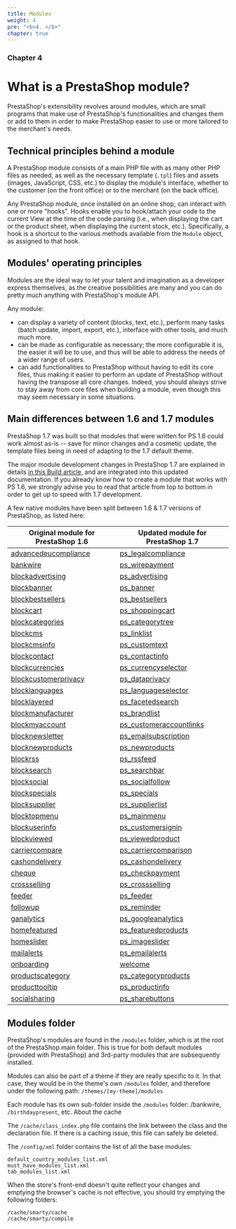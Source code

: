 ```yaml
---
title: Modules
weight: 4
pre: "<b>4. </b>"
chapter: true
---
```


### Chapter 4

What is a PrestaShop module?
============================

PrestaShop's extensibility revolves around modules, which are small
programs that make use of PrestaShop's functionalities and changes them
or add to them in order to make PrestaShop easier to use or more
tailored to the merchant's needs.

Technical principles behind a module
------------------------------------

A PrestaShop module consists of a main PHP file with as many other PHP
files as needed, as well as the necessary template (`.tpl`) files and
assets (images, JavaScript, CSS, etc.) to display the module's
interface, whether to the customer (on the front office) or to the
merchant (on the back office).

Any PrestaShop module, once installed on an online shop, can interact
with one or more "hooks". Hooks enable you to hook/attach your code to
the current View at the time of the code parsing (i.e., when displaying
the cart or the product sheet, when displaying the current stock, etc.).
Specifically, a hook is a shortcut to the various methods available from
the `Module` object, as assigned to that hook.

Modules' operating principles
-----------------------------

Modules are the ideal way to let your talent and imagination as a
developer express themselves, as the creative possibilities are many and
you can do pretty much anything with PrestaShop's module API.

Any module:

-   can display a variety of content (blocks, text, etc.), perform many
    tasks (batch update, import, export, etc.), interface with other
    tools, and much much more.
-   can be made as configurable as necessary; the more configurable it
    is, the easier it will be to use, and thus will be able to address
    the needs of a wider range of users.
-   can add functionalities to PrestaShop without having to edit its
    core files, thus making it easier to perform an update of PrestaShop
    without having the transpose all core changes. Indeed, you should
    always strive to stay away from core files when building a module,
    even though this may seem necessary in some situations.

Main differences between 1.6 and 1.7 modules
--------------------------------------------

PrestaShop 1.7 was built so that modules that were written for PS 1.6
could work almost as-is -- save for minor changes and a cosmetic update,
the template files being in need of adapting to the 1.7 default theme.

The major module development changes in PrestaShop 1.7 are explained in
details [in this Build
article](http://build.prestashop.com/news/module-development-changes-in-17/),
and are integrated into this updated documentation. If you already know
how to create a module that works with PS 1.6, we strongly advise you to
read that article from top to bottom in order to get up to speed with
1.7 development.

A few native modules have been split between 1.6 & 1.7 versions of PrestaShop, as listed here:

| Original module for PrestaShop 1.6 | Updated module for PrestaShop 1.7 |
| -----------------------------------|-----------------------------------|
| [advancedeucompliance](https://github.com/PrestaShop/advancedeucompliance) | [ps_legalcompliance](https://github.com/PrestaShop/ps_legalcompliance) |
| [bankwire](https://github.com/PrestaShop/bankwire) | [ps_wirepayment](https://github.com/PrestaShop/ps_wirepayment) |
| [blockadvertising](https://github.com/PrestaShop/blockadvertising) | [ps_advertising](https://github.com/PrestaShop/ps_advertising) |
| [blockbanner](https://github.com/PrestaShop/blockbanner) | [ps_banner](https://github.com/PrestaShop/ps_banner) |
| [blockbestsellers](https://github.com/PrestaShop/blockbestsellers) | [ps_bestsellers](https://github.com/PrestaShop/ps_bestsellers) |
| [blockcart](https://github.com/PrestaShop/blockcart) | [ps_shoppingcart](https://github.com/PrestaShop/ps_shoppingcart) |
| [blockcategories](https://github.com/PrestaShop/blockcategories) | [ps_categorytree](https://github.com/PrestaShop/ps_categorytree) |
| [blockcms](https://github.com/PrestaShop/blockcms) | [ps_linklist](https://github.com/PrestaShop/ps_linklist) |
| [blockcmsinfo](https://github.com/PrestaShop/blockcmsinfo) | [ps_customtext](https://github.com/PrestaShop/ps_customtext) |
| [blockcontact](https://github.com/PrestaShop/blockcontact) | [ps_contactinfo](https://github.com/PrestaShop/ps_contactinfo) |
| [blockcurrencies](https://github.com/PrestaShop/blockcurrencies) | [ps_currencyselector](https://github.com/PrestaShop/ps_currencyselector) |
| [blockcustomerprivacy](https://github.com/PrestaShop/blockcustomerprivacy) | [ps_dataprivacy](https://github.com/PrestaShop/ps_dataprivacy) |
| [blocklanguages](https://github.com/PrestaShop/blocklanguages) | [ps_languageselector](https://github.com/PrestaShop/ps_languageselector) |
| [blocklayered](https://github.com/PrestaShop/blocklayered) | [ps_facetedsearch](https://github.com/PrestaShop/ps_facetedsearch) |
| [blockmanufacturer](https://github.com/PrestaShop/blockmanufacturer) | [ps_brandlist](https://github.com/PrestaShop/ps_brandlist) |
| [blockmyaccount](https://github.com/PrestaShop/blockmyaccount) | [ps_customeraccountlinks](https://github.com/PrestaShop/ps_customeraccountlinks) |
| [blocknewsletter](https://github.com/PrestaShop/blocknewsletter) | [ps_emailsubscription](https://github.com/PrestaShop/ps_emailsubscription) |
| [blocknewproducts](https://github.com/PrestaShop/blocknewproducts) | [ps_newproducts](https://github.com/PrestaShop/ps_newproducts) |
| [blockrss](https://github.com/PrestaShop/blockrss) | [ps_rssfeed](https://github.com/PrestaShop/ps_rssfeed) |
| [blocksearch](https://github.com/PrestaShop/blocksearch) | [ps_searchbar](https://github.com/PrestaShop/ps_searchbar) |
| [blocksocial](https://github.com/PrestaShop/blocksocial) | [ps_socialfollow](https://github.com/PrestaShop/ps_socialfollow) |
| [blockspecials](https://github.com/PrestaShop/blockspecials) | [ps_specials](https://github.com/PrestaShop/ps_specials) |
| [blocksupplier](https://github.com/PrestaShop/blocksupplier) | [ps_supplierlist](https://github.com/PrestaShop/ps_supplierlist) |
| [blocktopmenu](https://github.com/PrestaShop/blocktopmenu) | [ps_mainmenu](https://github.com/PrestaShop/ps_mainmenu) |
| [blockuserinfo](https://github.com/PrestaShop/blockuserinfo) | [ps_customersignin](https://github.com/PrestaShop/ps_customersignin) |
| [blockviewed](https://github.com/PrestaShop/blockviewed) | [ps_viewedproduct](https://github.com/PrestaShop/ps_viewedproduct) |
| [carriercompare](https://github.com/PrestaShop/carriercompare) | [ps_carriercomparison](https://github.com/PrestaShop/ps_carriercomparison) |
| [cashondelivery](https://github.com/PrestaShop/cashondelivery) | [ps_cashondelivery](https://github.com/PrestaShop/ps_cashondelivery) |
| [cheque](https://github.com/PrestaShop/cheque) | [ps_checkpayment](https://github.com/PrestaShop/ps_checkpayment) |
| [crossselling](https://github.com/PrestaShop/crossselling) | [ps_crossselling](https://github.com/PrestaShop/ps_crossselling) |
| [feeder](https://github.com/PrestaShop/feeder) | [ps_feeder](https://github.com/PrestaShop/ps_feeder) |
| [followup](https://github.com/PrestaShop/followup/) | [ps_reminder](https://github.com/PrestaShop/ps_reminder) |
| [ganalytics](https://github.com/PrestaShop/ganalytics) | [ps_googleanalytics](https://github.com/PrestaShop/ps_googleanalytics) |
| [homefeatured](https://github.com/PrestaShop/homefeatured) | [ps_featuredproducts](https://github.com/PrestaShop/ps_featuredproducts) |
| [homeslider](https://github.com/PrestaShop/homeslider) | [ps_imageslider](https://github.com/PrestaShop/ps_imageslider) |
| [mailalerts](https://github.com/PrestaShop/mailalerts) | [ps_emailalerts](https://github.com/PrestaShop/ps_emailalerts) |
| [onboarding](https://github.com/PrestaShop/onboarding) | [welcome](https://github.com/PrestaShop/welcome) |
| [productscategory](https://github.com/PrestaShop/productscategory) | [ps_categoryproducts](https://github.com/PrestaShop/ps_categoryproducts) |
| [producttooltip](https://github.com/PrestaShop/producttooltip) | [ps_productinfo](https://github.com/PrestaShop/ps_productinfo) |
| [socialsharing](https://github.com/PrestaShop/socialsharing) | [ps_sharebuttons](https://github.com/PrestaShop/ps_sharebuttons) |

Modules folder
--------------

PrestaShop's modules are found in the `/modules` folder, which is at the
root of the PrestaShop main folder. This is true for both default
modules (provided with PrestaShop) and 3rd-party modules that are
subsequently installed.

Modules can also be part of a theme if they are really specific to it.
In that case, they would be in the theme's own `/modules` folder, and
therefore under the following path: `/themes/[my-theme]/modules`

Each module has its own sub-folder inside the `/modules` folder:
/bankwire, `/birthdaypresent`, etc. About the cache

The `/cache/class_index.php` file contains the link between the class
and the declaration file. If there is a caching issue, this file can
safely be deleted.

The `/config/xml` folder contains the list of all the base modules:

    default_country_modules_list.xml
    must_have_modules_list.xml
    tab_modules_list.xml

When the store's front-end doesn't quite reflect your changes and
emptying the browser's cache is not effective, you should try emptying
the following folders:

    /cache/smarty/cache
    /cache/smarty/compile
